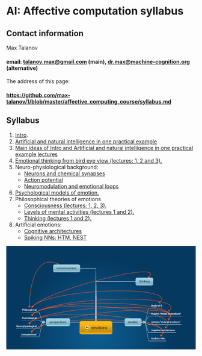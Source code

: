 # AI: Affective computation syllabus

## Contact information

Max Talanov

#### email: talanov.max@gmail.com (main), dr.max@machine-cognition.org (alternative)

The address of this page:

#### https://github.com/max-talanov/1/blob/master/affective_computing_course/syllabus.md

## Syllabus

1. [Intro](intro.md).
1. [Artificial and natural intelligence in one practical example](one_example.md)
1. [Main ideas of Intro and Artificial and natural intelligence in one practical example lectures](main_ideas_of_1_and_2.md)
1. [Emotional thinking from bird eye view (lectures: 1, 2 and 3).](emotional_thinking.md)
1. Neuro-physiological background:
    * [Neurons and chemical synapses](neurons_and_chemical_synapses.md)
    * [Action potential](../neuromorphic_computing_course/action_potential.md)
    * [Neuromodulation and emotional loops](neuromodulation.md)
1. [Psychological models of emotion.](psychological_models_of_emotion.md)
1. Philosophical theories of emotions
    * [Consciousness (lectures: 1, 2, 3).](consciousness.md)
    * [Levels of mental activities (lectures 1 and 2).](levels_of_mental_activities.md)
    * [Thinking (lectures 1 and 2).](thinking.md)
1. Artificial emotions:
    * [Cognitive architectures](cognitive_architecture.md)
    * [Spiking NNs: HTM, NEST](realistic_nns.md)

![Emotions mind map](emotions.png)
